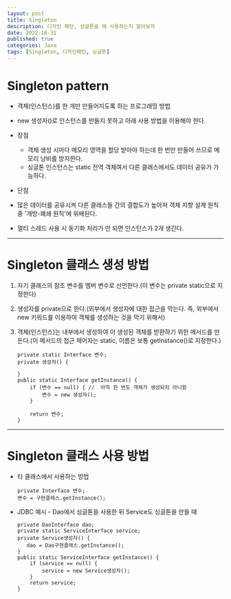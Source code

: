 ```yaml
---
layout: post
title: Singleton
description: 디자인 패턴, 싱글톤을 왜 사용하는지 알아보자
date: 2022-10-31    
published: true
categories: Java
tags: [Singleton, 디자인패턴, 싱글톤]
---
```


# Singleton pattern
  - 객체(인스턴스)를 한 개만 만들어지도록 하는 프로그래밍 방법
  - new 생성자()로 인스턴스를 만들지 못하고 아래 사용 방법을 이용해야 한다.
   
- 장점
  - 객체 생성 시마다 메모리 영역을 할당 받아야 하는데 한 번만 만들어 쓰므로 메모리 낭비를 방지한다.
  - 싱글톤 인스턴스는 static 전역 객체여서 다른 클래스에서도 데이터 공유가 가능하다.
   
-  단점
  - 많은 데이터를 공유시켜 다른 클래스들 간의 결합도가 높아져 객체 지향 설계 원칙 중 '개방-폐쇄 원칙'에 위배된다. 
  - 멀티 스레드 사용 시 동기화 처리가 안 되면 인스턴스가 2개 생긴다.
   
***
   
# Singleton 클래스 생성 방법
1. 자기 클래스의 참조 변수를 멤버 변수로 선언한다.(이 변수는 private static으로 지정한다)
   
2. 생성자를 private으로 한다.(외부에서 생성자에 대한 접근을 막는다. 즉, 외부에서 new 키워드를 이용하여 객체를 생성하는 것을 막기 위해서)
   
3. 객체(인스턴스)는 내부에서 생성하여 이 생성된 객체를 받환하기 위한 메서드를 만든다.(이 메서드의 접근 제어자는 static, 이름은 보통 getInstance()로 지정한다.)
   
    ```
    private static Interface 변수;
    private 생성자() {

    }
    public static Interface getInstance() {
        if (변수 == null) { //  아직 한 번도 객체가 생성되지 아니함
            변수 = new 생성자();
        }

        return 변수;
    }
    ```
   
***
   
# Singleton 클래스 사용 방법
- 타 클래스에서 사용하는 방법
   
    ```
    private Interface 변수;
    변수 = 구현클래스.getInstance();
    ```
   
- JDBC 예시 - Dao에서 싱글톤을 사용한 뒤 Service도 싱글톤을 만들 때
   
    ```
    private DaoInterface dao;
    private static ServiceInterface service;
    private Service생성자() {
       dao = Dao구현클래스.getInstance();
    }
    public static ServiceInterface getInstance() {
        if (service == null) {
            service = new Service생성자();
        }
        return service;
    }
    ```